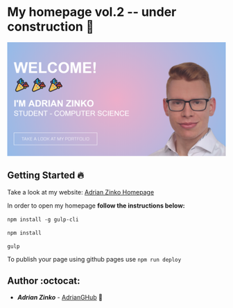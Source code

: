 # My homepage vol.2 -- **under construction** :construction:

![Homepage short gif screenshot](github/personal_photo.PNG)  

## Getting Started :fire:

Take a look at my website: [Adrian Zinko Homepage](https://adrianzinkojourney.netlify.com) 

In order to open my homepage **follow the instructions below:**

`npm install -g gulp-cli`

`npm install`

`gulp`

To publish your page using github pages use `npm run deploy`

## Author :octocat:

* **_Adrian Zinko_** - [AdrianGHub](https://github.com/AdrianGHub) :link:
